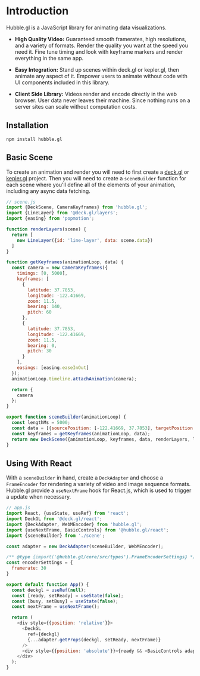 # Introduction

Hubble.gl is a JavaScript library for animating data visualizations.

- **High Quality Video:** Guaranteed smooth framerates, high resolutions, and a variety of formats. Render the quality you want at the speed you need it. Fine tune timing and look with keyframe markers and render everything in the same app.

- **Easy Integration:** Stand up scenes within deck.gl or kepler.gl, then animate any aspect of it. Empower users to animate without code with UI components included in this library.

- **Client Side Library:** Videos render and encode directly in the web browser. User data never leaves their machine. Since nothing runs on a server sites can scale without computation costs.

## Installation

```
npm install hubble.gl
```

## Basic Scene

To create an animation and render you will need to first create a [deck.gl](https://deck.gl/docs/get-started/getting-started) or [kepler.gl](https://docs.kepler.gl/#basic-usage) project. Then you will need to create a `sceneBuilder` function for each scene where you'll define all of the elements of your animation, including any async data fetching.

```js
// scene.js
import {DeckScene, CameraKeyframes} from 'hubble.gl';
import {LineLayer} from '@deck.gl/layers';
import {easing} from 'popmotion';

function renderLayers(scene) {
  return [
    new LineLayer({id: 'line-layer', data: scene.data})
  ]
}

function getKeyframes(animationLoop, data) {
  const camera = new CameraKeyframes({
    timings: [0, 5000],
    keyframes: [
      {
        latitude: 37.7853,
        longitude: -122.41669,
        zoom: 11.5,
        bearing: 140,
        pitch: 60
      },
      {
        latitude: 37.7853,
        longitude: -122.41669,
        zoom: 11.5,
        bearing: 0,
        pitch: 30
      }
    ],
    easings: [easing.easeInOut]
  });
  animationLoop.timeline.attachAnimation(camera);

  return {
    camera
  };
}

export function sceneBuilder(animationLoop) {
  const lengthMs = 5000;
  const data = [{sourcePosition: [-122.41669, 37.7853], targetPosition: [-122.41669, 37.781]}];
  const keyframes = getKeyframes(animationLoop, data);
  return new DeckScene({animationLoop, keyframes, data, renderLayers, lengthMs, width: 1920, height: 1080});
}
```

## Using With React

With a `sceneBuilder` in hand, create a `DeckAdapter` and choose a `FrameEncoder` for rendering a variety of video and image sequence formats. Hubble.gl provide a `useNextFrame` hook for React.js, which is used to trigger a update when necessary.

```js
// app.js
import React, {useState, useRef} from 'react';
import DeckGL from '@deck.gl/react';
import {DeckAdapter, WebMEncoder} from 'hubble.gl';
import {useNextFrame, BasicControls} from '@hubble.gl/react';
import {sceneBuilder} from './scene';

const adapter = new DeckAdapter(sceneBuilder, WebMEncoder);

/** @type {import('@hubble.gl/core/src/types').FrameEncoderSettings} */
const encoderSettings = {
  framerate: 30
}

export default function App() {
  const deckgl = useRef(null);
  const [ready, setReady] = useState(false);
  const [busy, setBusy] = useState(false);
  const nextFrame = useNextFrame();

  return (
    <div style={{position: 'relative'}}>
      <DeckGL
        ref={deckgl}
        {...adapter.getProps(deckgl, setReady, nextFrame)}
      />
      <div style={{position: 'absolute'}}>{ready && <BasicControls adapter={adapter} busy={busy} setBusy={setBusy} encoderSettings={encoderSettings}/>}</div>
    </div>
  );
}
```


